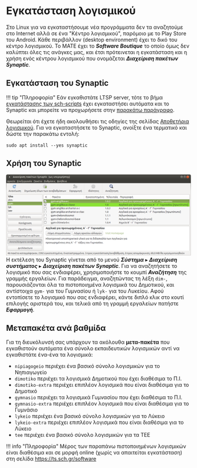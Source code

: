 # Εγκατάσταση λογισμικού

Στο Linux για να εγκαταστήσουμε νέα προγράμματα δεν τα αναζητούμε στο Internet
αλλά σε ένα "Κέντρο λογισμικού", παρόμοιο με το Play Store του Android. Κάθε
περιβάλλον (desktop environment) έχει το δικό του κέντρο λογισμικού. Το MATE
έχει το ***Software Boutique*** το οποίο όμως δεν καλύπτει όλες τις ανάγκες
μας, και έτσι πρότεινεται η εγκατάσταση και η χρήση ενός κέντρου λογισμικού
που ονομάζεται ***Διαχείριση πακέτων Synaptic***.


## Εγκατάσταση του Synaptic

!!! tip "Πληροφορία"
    Εάν εγκαθιστάτε LTSP server, τότε το βήμα [εγκατάστασης των
    sch-scripts](../sch-scripts/index.md) έχει εγκαταστήσει αυτόματα και το
    Synaptic και μπορείτε να προχωρήσετε στην [παρακάτω
    παράγραφο](#χρήση-του-synaptic).

Θεωρείται ότι έχετε ήδη ακολουθήσει τις οδηγίες της σελίδας [Αποθετήρια
λογισμικού](repositories/index.md).
Για να εγκαταστήσετε το Synaptic, ανοίξτε ένα τερματικό και δώστε την παρακάτω
εντολή:

```shell
sudo apt install --yes synaptic
```

## Χρήση του Synaptic

[![](synaptic.png)](synaptic.png)Η εκτέλεση του Synaptic γίνεται από το μενού
***Σύστημα*** ▸ ***Διαχείριση συστήματος*** ▸ ***Διαχείριση πακέτων
Synaptic***.
Για να αναζητήσετε το λογισμικό που σας
ενδιαφέρει, χρησιμοποιήστε το κουμπί ***Αναζήτηση*** της γραμμής εργαλείων. Για
παράδειγμα, αναζητώντας τη λέξη `dim-`, παρουσιάζονται όλα τα πιστοποιημένα
λογισμικά του Δημοτικού, και αντίστοιχα `gym-` για του Γυμνασίου ή `lyk-` για του
Λυκείου. Αφού εντοπίσετε το λογισμικό που σας ενδιαφέρει,
κάντε διπλό κλικ στο κουτί επιλογής αριστερά του, και τελικά από τη γραμμή
εργαλείων πατήστε ***Εφαρμογή***.

## Μεταπακέτα ανά βαθμίδα

Για τη διευκόλυνσή σας υπάρχουν τα ακόλουθα **μετα-πακέτα** που
εγκαθιστούν αυτόματα ένα σύνολο εκπαιδευτικών λογισμικών αντί
να εγκαθιστάτε ένα-ένα τα λογισμικά:

- `nipiagogeio` περιέχει ένα βασικό σύνολο λογισμικών για το Νηπιαγωγείο
- `dimotiko` περιέχει τα λογισμικά Δημοτικού που έχει διαθέσιμα το Π.Ι.
- `dimotiko-extra` περιέχει επιπλέον λογισμικά που είναι διαθέσιμα για το Δημοτικό
- `gymnasio` περιέχει τα λογισμικά Γυμνασίου που έχει διαθέσιμα το Π.Ι.
- `gymnasio-extra` περιέχει επιπλέον λογισμικά που είναι διαθέσιμα για το Γυμνάσιο
- `lykeio` περιέχει ένα βασικό σύνολο λογισμικών για το Λύκειο
- `lykeio-extra` περιέχει επιπλέον λογισμικά που είναι διαθέσιμα για το Λύκειο
- `tee` περιέχει ένα βασικό σύνολο λογισμικών για τα ΤΕΕ

!!! info "Πληροφορία"
    Μέρος των παραπάνω πιστοποιημένων λογισμικών είναι διαθέσιμα και σε μορφή online (χωρίς να απαιτείται εγκατάσταση) στη σελίδα <https://ts.sch.gr/software>

